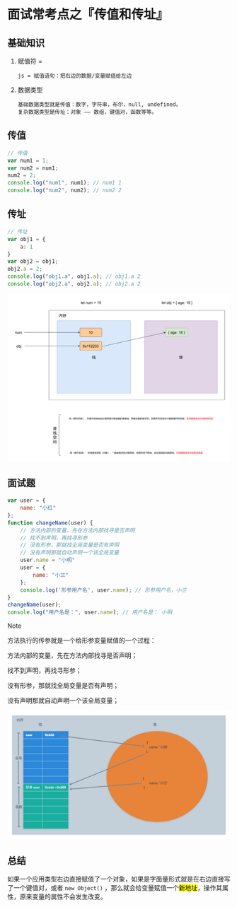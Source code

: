 # 面试常考点之『传值和传址』

## 基础知识

1. 赋值符 =

   ```
   js = 赋值语句：把右边的数据/变量赋值给左边
   ```

   

2. 数据类型

   ```
   基础数据类型就是传值：数字，字符串，布尔，null, undefined。
   复杂数据类型是传址：对象 —— 数组，键值对，函数等等。
   ```

## 传值

```javascript
// 传值
var num1 = 1;
var num2 = num1;
num2 = 2;
console.log("num1", num1); // num1 1
console.log("num2", num2); // num2 2
```

## 传址

```javascript
// 传址
var obj1 = {
    a: 1
}
var obj2 = obj1;
obj2.a = 2;
console.log("obj1.a", obj1.a); // obj1.a 2
console.log("obj2.a", obj2.a); // obj2.a 2
```

![](https://raw.githubusercontent.com/WeiXinao/imgBed2/main/img/202302220054548.png)

## 面试题

```javascript
var user = {
    name: "小红"
};
function changeName(user) { 
    // 方法内部的变量，先在方法内部找寻是否声明
    // 找不到声明，再找寻形参
    // 没有形参，那就找全局变量是否有声明
    // 没有声明那就自动声明一个该全局变量 
    user.name = "小明"   
    user = {
        name: "小兰"
    };
    console.log('形参用户名', user.name); // 形参用户名，小兰
}
changeName(user);
console.log("用户名是：", user.name); // 用户名是： 小明
```

> [!note]
>
> 方法执行的传参就是一个给形参变量赋值的一个过程：
>
> 方法内部的变量，先在方法内部找寻是否声明；
>
> 找不到声明，再找寻形参；
>
>  没有形参，那就找全局变量是否有声明；
>
>  没有声明那就自动声明一个该全局变量； 
>
> ![传值和传址](https://raw.githubusercontent.com/WeiXinao/imgBed2/main/img/202303111433348.png)

## 总结

如果一个应用类型右边直接赋值了一个对象，如果是字面量形式就是在右边直接写了一个键值对，或者 `new Object()` ，那么就会给变量赋值一个<mark>新地址</mark>，操作其属性，原来变量的属性不会发生改变。

